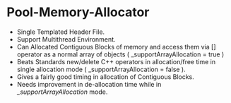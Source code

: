 # Pool-Memory-Allocator

* Single Templated Header File.
* Support Multithread Environment.
* Can Allocated Contiguous Blocks of memory and access them via [] operator as a normal array of objects ( _supportArrayAllocation = true )
* Beats Standards new/delete C++ operators in allocation/free time in single allocation mode ( _supportArrayAllocation = false ).
* Gives a fairly good timing in allocation of Contiguous Blocks.
* Needs improvement in de-allocation time while in *_supportArrayAllocation* mode.

